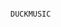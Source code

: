                                                                                                                              DUCKMUSIC
